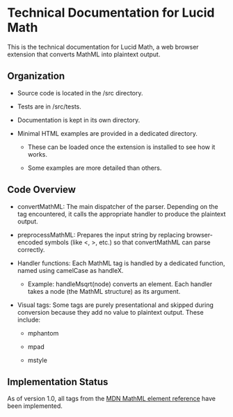 # Technical Documentation for Lucid Math

This is the technical documentation for Lucid Math, a web browser extension that converts MathML into plaintext output.

## Organization

- Source code is located in the /src directory.

- Tests are in /src/tests.

- Documentation is kept in its own directory.

- Minimal HTML examples are provided in a dedicated directory.

  - These can be loaded once the extension is installed to see how it works.

  - Some examples are more detailed than others.


## Code Overview

- convertMathML: The main dispatcher of the parser. Depending on the tag encountered, it calls the appropriate handler to produce the plaintext output.

- preprocessMathML: Prepares the input string by replacing browser-encoded symbols (like <, >, etc.) so that convertMathML can parse correctly.

- Handler functions: Each MathML tag is handled by a dedicated function, named using camelCase as handleX.

  - Example: handleMsqrt(node) converts an <msqrt> element.
Each handler takes a node (the MathML structure) as its argument.

- Visual tags: Some tags are purely presentational and skipped during conversion because they add no value to plaintext output. These include:

  - mphantom

  - mpad

  - mstyle

## Implementation Status

As of version 1.0, all tags from the [MDN MathML element reference](https://developer.mozilla.org/en-US/docs/Web/MathML/Reference/Element) have been implemented.


